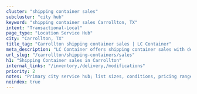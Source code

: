 ```yaml
---
cluster: "shipping container sales"
subcluster: "city hub"
keyword: "shipping container sales Carrollton, TX"
intent: "Transactional-Local"
page_type: "Location Service Hub"
city: "Carrollton, TX"
title_tag: "Carrollton shipping container sales | LC Container"
meta_description: "LC Container offers shipping container sales with delivery in Carrollton, TX. Local. Fast quotes. Since 2003."
url_slug: "/carrollton/shipping-containers/sales"
h1: "Shipping Container sales in Carrollton"
internal_links: "/inventory,/delivery,/modifications"
priority: 2
notes: "Primary city service hub; list sizes, conditions, pricing ranges, photos, testimonials."
noindex: true
---
```


<!-- TODO: Add unique city/inventory copy, images, and internal links here. -->
